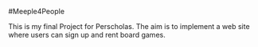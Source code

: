#Meeple4People

This is my final Project for Perscholas. The aim is to implement a web site where users can sign up and rent board games.
